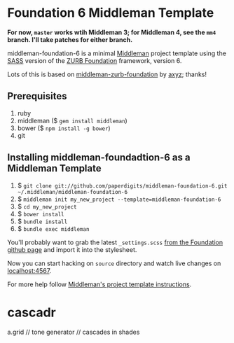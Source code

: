 # Foundation 6 Middleman Template

**For now, `master` works wtih Middleman 3; for Middleman 4, see the `mm4` branch. I'll take patches for either branch.**

middleman-foundation-6 is a minimal [Middleman](http://middlemanapp.com/) project template using the [SASS](http://sass-lang.com) version of the [ZURB Foundation](http://foundation.zurb.com) framework, version 6.

Lots of this is based on [middleman-zurb-foundation](https://github.com/axyz/middleman-zurb-foundation) by [axyz](http://twitter.com/axyz); thanks!

## Prerequisites

1. ruby
1. middleman ($ `gem install middleman`)
1. bower ($ `npm install -g bower`)
1. git

## Installing middleman-foundadtion-6 as a Middleman Template

1. $ `git clone git://github.com/paperdigits/middleman-foundation-6.git ~/.middleman/middleman-foundation-6`
1. $ `middleman init my_new_project --template=middleman-foundation-6`
1. $ `cd my_new_project`
1. $ `bower install`
1. $ `bundle install`
1. $ `bundle exec middleman`

You'll probably want to grab the latest `_settings.scss` [from the Foundation github page](https://raw.githubusercontent.com/zurb/foundation-sites/master/scss/settings/_settings.scss) and import it into the stylesheet.

Now you can start hacking on `source` directory and watch live changes on [localhost:4567](http://localhost:4567).

For more help follow [Middleman's project template instructions](http://middlemanapp.com/getting-started/welcome/).
# cascadr

a.grid // tone generator // cascades in shades
